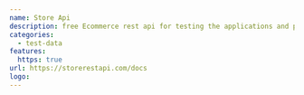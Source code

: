 ```yaml
---
name: Store Api
description: free Ecommerce rest api for testing the applications and prototype
categories:
  - test-data
features:
  https: true
url: https://storerestapi.com/docs
logo:
---
```

